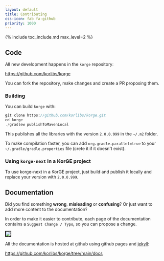 ```yaml
---
layout: default
title: Contributing
css-icon: fab fa-github
priority: 1000
---
```


{% include toc_include.md max_level=2 %}

## Code

All new development happens in the `korge` repository:

<https://github.com/korlibs/korge>

You can fork the repository, make changes and create a PR proposing them.

### Building

You can build `korge` with:

```kotlin
git clone https://github.com/korlibs/korge.git
cd korge
./gradlew publishToMavenLocal
```

This publishes all the libraries with the version `2.0.0.999` in the `~/.m2` folder.

To make compilation faster, you can add `org.gradle.parallel=true` to your `~/.gradle/gradle.properties` file (crete it if it doesn't exist).

### Using `korge-next` in a KorGE project

To use korge-next in a KorGE project, just build and publish it locally and replace your version with `2.0.0.999`.

## Documentation

Did you find something **wrong**, **misleading** or **confusing**? Or just want to add more content to the documentation?

In order to make it easier to contribute, each page of the documentation contains a `Suggest Change / Typo`,
so you can propose a change.

<img src="/contributing/suggest_change.png" style="border: 2px solid black;" />

All the documentation is hosted at github using github pages and [jekyll](https://jekyllrb.com/):

<https://github.com/korlibs/korge/tree/main/docs>

